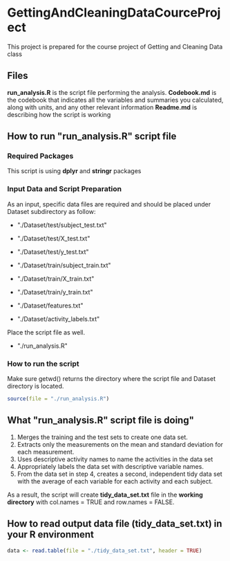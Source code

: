 # GettingAndCleaningDataCourceProject
This project is prepared for the course project of Getting and Cleaning Data class

## Files 
**run_analysis.R** is the script file performing the analysis.
**Codebook.md** is the codebook that indicates all the variables and summaries you calculated, along with units, and any other relevant information
**Readme.md** is describing how the script is working


## How to run "run_analysis.R" script file

### Required Packages
This script is using **dplyr** and **stringr** packages

### Input Data and Script Preparation
As an input, specific data files are required and should be placed under Dataset subdirectory as follow:

* "./Dataset/test/subject_test.txt"
* "./Dataset/test/X_test.txt"
* "./Dataset/test/y_test.txt"

* "./Dataset/train/subject_train.txt"
* "./Dataset/train/X_train.txt"
* "./Dataset/train/y_train.txt"

* "./Dataset/features.txt"
* "./Dataset/activity_labels.txt"

Place the script file as well.

* "./run_analysis.R"


### How to run the script
Make sure getwd() returns the directory where the script file and Dataset directory is located.
```R
source(file = "./run_analysis.R")
```

## What "run_analysis.R" script file is doing"
1. Merges the training and the test sets to create one data set.
2. Extracts only the measurements on the mean and standard deviation for each measurement.
3. Uses descriptive activity names to name the activities in the data set
4. Appropriately labels the data set with descriptive variable names.
5. From the data set in step 4, creates a second, independent tidy data set with the average of each variable for each activity and each subject.

As a result, the script will create **tidy_data_set.txt** file in the **working directory** with col.names = TRUE and row.names = FALSE.

## How to read output data file (tidy_data_set.txt) in your R environment
```R
data <- read.table(file = "./tidy_data_set.txt", header = TRUE)
```


